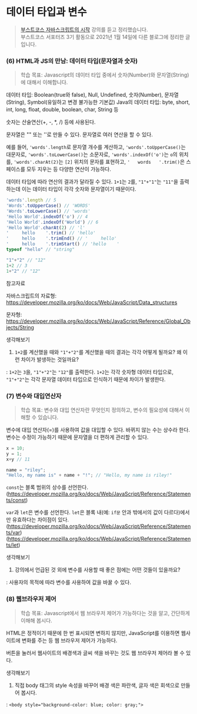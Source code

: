 # 데이터 타입과 변수

> [부스트코스 자바스크립트의 시작](https://www.boostcourse.org/cs124) 강의를 듣고 정리했습니다.  
> 부스트코스 서포터즈 3기 활동으로 2021년 1월 14일에 다른 블로그에 정리한 글입니다.


### (6) HTML과 JS의 만남: 데이터 타입(문자열과 숫자)

> 학습 목표: Javascript의 데이터 타입 중에서 숫자(Number)와 문자열(String)에 대해서 이해합니다.

데이터 타입: Boolean(true와 false), Null, Undefined, 숫자(Number), 문자열(String), Symbol(유일하고 변경 불가능한 기본값)
Java의 데이터 타입: byte, short, int, long, float, double, boolean, char, String 등

숫자는 산술연산(+, -, *, /) 등에 사용된다.

문자열은 "" 또는 ''로 만들 수 있다. 문자열로 여러 연산을 할 수 있다.

예를 들어, `'words'.length`로 문자열 개수를 계산하고, `'words'.toUpperCase()`는 대문자로, `'words'.toLowerCase()`는 소문자로, `'words'.indexOf('o')`는 `o`의 위치를, `'words'.charAt(2)`는 `[2]` 위치의 문자를 표현하고, `'   words   '.trim()`은 스페이스를 모두 지우는 등 다양한 연산이 가능하다.

데이터 타입에 따라 연산의 결과가 달라질 수 있다. `1+1`는 `2`를, `"1"+"1"`는 `"11"`을 출력하는데 이는 데이터 타입이 각각 숫자와 문자열이기 때문이다.

```js
'words'.length // 5
'Words'.toUpperCase() // 'WORDS'
'Words'.toLowerCase() // 'words'
'Hello World'.indexOf('o') // 4
'Hello World'.indexOf('World') // 6
'Hello World'.charAt(2) // 'l'
'     hello    '.trim() // 'hello'
'     hello    '.trimEnd() // '     hello'
'     hello    '.trimStart() // 'hello    '
typeof "hello" // "string"

"1"+"2" // "12"
1+2 // 3
1+"2" // "12"
```

참고자료

자바스크립트의 자료형: https://developer.mozilla.org/ko/docs/Web/JavaScript/Data_structures

문자형: https://developer.mozilla.org/ko/docs/Web/JavaScript/Reference/Global_Objects/String

생각해보기

1) `1+2`를 계산했을 때와 `"1"+"2"`를 계산했을 때의 결과는 각각 어떻게 될까요? 왜 이런 차이가 발생하는 것일까요?

 : `1+2`는 `3`을, `"1"+"2"`는 `"12"`를 출력한다. `1+2`는 각각 숫자형 데이터 타입으로, `"1"+"2"`는 각각 문자열 데이터 타입으로 인식하기 때문에 차이가 발생한다.


### (7) 변수와 대입연산자

> 학습 목표: 변수와 대입 연산자란 무엇인지 정의하고, 변수의 필요성에 대해서 이해할 수 있습니다.

변수에 대입 연산자(=)를 사용하여 값을 대입할 수 있다. 바뀌지 않는 수는 상수라 한다. 변수는 수정이 가능하기 때문에 문자열을 더 편하게 관리할 수 있다.

```js
x = 10;
y = 1;
x+y // 11

name = "riley";
"Hello, my name is" + name + "!"; // "Hello, my name is riley!"
```

`const`는 블록 범위의 상수를 선언한다.(https://developer.mozilla.org/ko/docs/Web/JavaScript/Reference/Statements/const)

`var`과 `let`은 변수를 선언한다. `let`은 블록 내(예:  `if문` 안과 밖에서의 값이 다르다)에서만 유효하다는 차이점이 있다.
(https://developer.mozilla.org/ko/docs/Web/JavaScript/Reference/Statements/var)
(https://developer.mozilla.org/ko/docs/Web/JavaScript/Reference/Statements/let)

생각해보기

1) 강의에서 언급된 것 외에 변수를 사용할 때 좋은 점에는 어떤 것들이 있을까요?

 : 사용자의 목적에 따라 변수를 사용하여 값을 바꿀 수 있다.

### (8) 웹브라우저 제어

> 학습 목표: Javascript에서 웹 브라우저 제어가 가능하다는 것을 알고, 간단하게 이해해 봅시다.

HTML은 정적이기 때문에 한 번 표시되면 변하지 않지만, JavaScript를 이용하면 웹사이트에 변화를 주는 등 웹 브라우저 제어가 가능하다.

버튼을 눌러서 웹사이트의 배경색과 글씨 색을 바꾸는 것도 웹 브라우저 제어라 볼 수 있다.

생각해보기

1) 직접 body 태그의 style 속성을 바꾸어 배경 색은 파란색, 글자 색은 회색으로 만들어 봅시다.

 : `<body style="background-color: blue; color: gray;">`